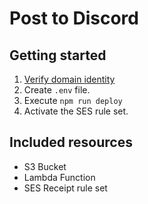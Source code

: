 # Post to Discord

## Getting started

1. [Verify domain identity](https://docs.aws.amazon.com/ses/latest/dg/creating-identities.html)
2. Create `.env` file.
3. Execute `npm run deploy`
4. Activate the SES rule set.

## Included resources

- S3 Bucket
- Lambda Function
- SES Receipt rule set
